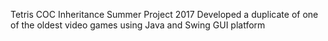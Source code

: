 Tetris
COC Inheritance Summer Project 2017
Developed a duplicate of one of the oldest video games using Java and Swing GUI platform
